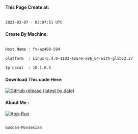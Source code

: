 
   
#### This Page Create at:

```bash

2023-03-07 - 03:07:51 UTC

```

#### Create By Machine:

```bash

Host Name : fv-az488-594

platform  : Linux-5.4.0-1103-azure-x86_64-with-glibc2.27

Ip Local  : 10.1.0.5

```
#### Download This code Here:

[![GitHub release (latest by date)](https://img.shields.io/github/v/release/Gosdan-Movsesian/Gosdan?style=for-the-badge&label=Download)](https://github.com/Gosdan-Movsesian/Gosdan/releases) 

</p> 

#### About Me :

[![App-Run](https://github.com/Gosdan-Movsesian/Gosdan/actions/workflows/App-Run.yml/badge.svg)](https://github.com/Gosdan-Movsesian/Gosdan/actions/workflows/App-Run.yml)

```bash

Gosdan-Movsesian

```

